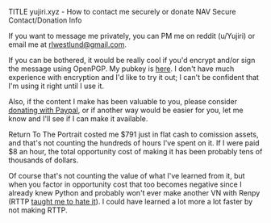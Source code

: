 TITLE yujiri.xyz - How to contact me securely or donate
NAV Secure Contact/Donation Info

If you want to message me privately, you can PM me on reddit (u/Yujiri) or email me at rlwestlund@gmail.com.

If you can be bothered, it would be really cool if you'd encrypt and/or sign the message using OpenPGP. My pubkey is [here](https://pgp.mit.edu/pks/lookup?op=get&search=0x8D8E70D0BBD08947). I don't have much experience with encryption and I'd like to try it out; I can't be confident that I'm using it right until I use it.

Also, if the content I make has been valuable to you, please consider [donating with Paypal](https://paypal.me/yujiri), or if another way would be easier for you, let me know and I'll see if I can make it available.

Return To The Portrait costed me $791 just in flat cash to comission assets, and that's not counting the hundreds of hours I've spent on it. If I were paid $8 an hour, the total opportunity cost of making it has been probably tens of thousands of dollars.

Of course that's not counting the value of what I've learned from it, but when you factor in opportunity cost that too becomes negative since I already knew Python and probably won't ever make another VN with Renpy (RTTP [taught me to hate it](/software/renpy)). I could have learned a lot more a lot faster by not making RTTP.
